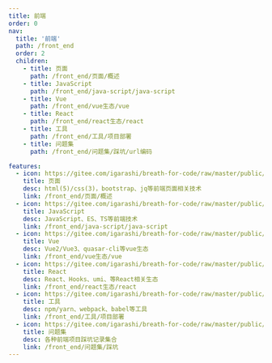 ```yaml
---
title: 前端
order: 0
nav:
  title: '前端'
  path: /front_end
  order: 2
  children:
    - title: 页面
      path: /front_end/页面/概述
    - title: JavaScript
      path: /front_end/java-script/java-script
    - title: Vue
      path: /front_end/vue生态/vue
    - title: React
      path: /front_end/react生态/react
    - title: 工具
      path: /front_end/工具/项目部署
    - title: 问题集
      path: /front_end/问题集/踩坑/url编码

features:
  - icon: https://gitee.com/igarashi/breath-for-code/raw/master/public/img/ui.png
    title: 页面
    desc: html(5)/css(3)，bootstrap、jq等前端页面相关技术
    link: /front_end/页面/概述
  - icon: https://gitee.com/igarashi/breath-for-code/raw/master/public/img/js.png
    title: JavaScript
    desc: JavaScript、ES、TS等前端技术
    link: /front_end/java-script/java-script
  - icon: https://gitee.com/igarashi/breath-for-code/raw/master/public/img/vue.png
    title: Vue
    desc: Vue2/Vue3、quasar-cli等vue生态
    link: /front_end/vue生态/vue
  - icon: https://gitee.com/igarashi/breath-for-code/raw/master/public/img/react.png
    title: React
    desc: React、Hooks、umi、等React相关生态
    link: /front_end/react生态/react
  - icon: https://gitee.com/igarashi/breath-for-code/raw/master/public/img/tool.png
    title: 工具
    desc: npm/yarn、webpack、babel等工具
    link: /front_end/工具/项目部署
  - icon: https://gitee.com/igarashi/breath-for-code/raw/master/public/img/what.png
    title: 问题集
    desc: 各种前端项目踩坑记录集合
    link: /front_end/问题集/踩坑
---
```


